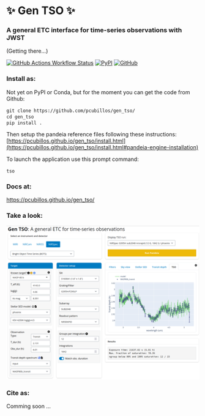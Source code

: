 # ✨ Gen TSO ✨
### A general ETC interface for time-series observations with JWST

(Getting there...)

<!--
[![Tests](https://github.com/pcubillos/gen_tso/actions/workflows/python-package.yml/badge.svg?branch=master)](https://github.com/pcubillos/gen_tso/actions/workflows/python-package.yml)
[![Conda Version](https://img.shields.io/conda/vn/conda-forge/gen_tso.svg)](https://anaconda.org/conda-forge/gen_tso)
-->

[![GitHub Actions Workflow Status](https://img.shields.io/github/actions/workflow/status/pcubillos/gen_tso/quarto-publish.yml?label=docs)](https://pcubillos.github.io/gen_tso/)
[![PyPI](https://img.shields.io/pypi/v/gen_tso.svg)](https://pypi.org/project/gen_tso)
[![GitHub](https://img.shields.io/github/license/pcubillos/gen_tso.svg?color=blue)](https://github.com/pcubillos/gen_tso/blob/master/LICENSE)

### Install as:

Not yet on PyPI or Conda, but for the moment you can get the code from Github:
```
git clone https://github.com/pcubillos/gen_tso/
cd gen_tso
pip install .
```

Then setup the pandeia reference files following these instructions: [https://pcubillos.github.io/gen_tso/install.html](https://pcubillos.github.io/gen_tso/install.html#pandeia-engine-installation)

To launch the application use this prompt command:
```
tso
```

### Docs at:

<https://pcubillos.github.io/gen_tso/>

### Take a look:

<img alt="Gen_TSO" src="https://github.com/pcubillos/gen_tso/blob/master/docs/gen_tso_screenshot.png">

### Cite as:

Comming soon ...


